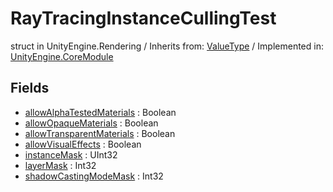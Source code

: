 # RayTracingInstanceCullingTest
struct in UnityEngine.Rendering
 / Inherits from: <a href="https://docs.unity3d.com/6000.1/Documentation/ScriptReference/ValueType.html">ValueType</a> / Implemented in: <a href="https://docs.unity3d.com/6000.1/Documentation/ScriptReference/UnityEngine.CoreModule.html">UnityEngine.CoreModule</a>

## Fields
- <a href="https://docs.unity3d.com/6000.1/Documentation/ScriptReference/RayTracingInstanceCullingTest-allowAlphaTestedMaterials.html">allowAlphaTestedMaterials</a> : Boolean
- <a href="https://docs.unity3d.com/6000.1/Documentation/ScriptReference/RayTracingInstanceCullingTest-allowOpaqueMaterials.html">allowOpaqueMaterials</a> : Boolean
- <a href="https://docs.unity3d.com/6000.1/Documentation/ScriptReference/RayTracingInstanceCullingTest-allowTransparentMaterials.html">allowTransparentMaterials</a> : Boolean
- <a href="https://docs.unity3d.com/6000.1/Documentation/ScriptReference/RayTracingInstanceCullingTest-allowVisualEffects.html">allowVisualEffects</a> : Boolean
- <a href="https://docs.unity3d.com/6000.1/Documentation/ScriptReference/RayTracingInstanceCullingTest-instanceMask.html">instanceMask</a> : UInt32
- <a href="https://docs.unity3d.com/6000.1/Documentation/ScriptReference/RayTracingInstanceCullingTest-layerMask.html">layerMask</a> : Int32
- <a href="https://docs.unity3d.com/6000.1/Documentation/ScriptReference/RayTracingInstanceCullingTest-shadowCastingModeMask.html">shadowCastingModeMask</a> : Int32
